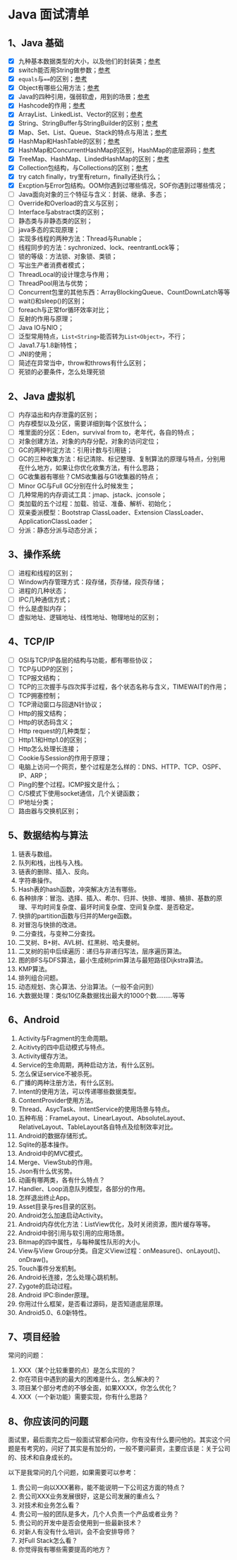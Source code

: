 # Java 面试清单

## 1、Java 基础

- [x] 九种基本数据类型的大小，以及他们的封装类；[参考](java/九种基本数据类型的大小以及他们的封装类.md)
- [x] switch能否用String做参数；[参考](java/Switch能否用string做参数.md)
- [x] `equals`与`==`的区别；[参考](java/equals与==的区别.md)
- [x] Object有哪些公用方法；[参考](java/Object有哪些公用方法.md)
- [x] Java的四种引用，强弱软虚，用到的场景；[参考](java/Java的四种引用，强弱软虚，用到的场景.md)
- [x] Hashcode的作用；[参考](java/Hashcode的作用.md)
- [x] ArrayList、LinkedList、Vector的区别；[参考](java/ArrayList、LinkedList、Vector.md)
- [x] String、StringBuffer与StringBuilder的区别；[参考](java/String、StringBuffer与StringBuilder的区别.md)
- [x] Map、Set、List、Queue、Stack的特点与用法；[参考](java/Map、Set、List、Queue、Stack的特点与用法.md)
- [x] HashMap和HashTable的区别；[参考](java/HashMap和HashTable的区别.md)
- [x] HashMap和ConcurrentHashMap的区别，HashMap的底层源码；[参考](java/HashMap和ConcurrentHashMap的区别，HashMap的底层源码.md)
- [x] TreeMap、HashMap、LindedHashMap的区别；[参考](java/TreeMap、HashMap、LindedHashMap.md)
- [x] Collection包结构，与Collections的区别；[参考](java/Collection包结构，与Collections的区别.md)
- [x] try catch finally，try里有return，finally还执行么；
- [x] Excption与Error包结构。OOM你遇到过哪些情况，SOF你遇到过哪些情况；
- [ ] Java面向对象的三个特征与含义：封装、继承、多态；
- [ ] Override和Overload的含义与区别；
- [ ] Interface与abstract类的区别；
- [ ] 静态类与非静态类的区别；
- [ ] java多态的实现原理；
- [ ] 实现多线程的两种方法：Thread与Runable；
- [ ] 线程同步的方法：sychronized、lock、reentrantLock等；
- [ ] 锁的等级：方法锁、对象锁、类锁；
- [ ] 写出生产者消费者模式；
- [ ] ThreadLocal的设计理念与作用；
- [ ] ThreadPool用法与优势；
- [ ] Concurrent包里的其他东西：ArrayBlockingQueue、CountDownLatch等等
- [ ] wait()和sleep()的区别；
- [ ] foreach与正常for循环效率对比；
- [ ] 反射的作用与原理；
- [ ] Java IO与NIO；
- [ ] 泛型常用特点，`List<String>`能否转为`List<Object>`，不行；
- [ ] Java1.7与1.8新特性；
- [ ] JNI的使用；
- [ ] 简述在异常当中，throw和throws有什么区别；
- [ ] 死锁的必要条件，怎么处理死锁

## 2、Java 虚拟机

- [ ] 内存溢出和内存泄露的区别；
- [ ] 内存模型以及分区，需要详细到每个区放什么；
- [ ] 堆里面的分区：Eden，survival from to，老年代，各自的特点；
- [ ] 对象创建方法，对象的内存分配，对象的访问定位；
- [ ] GC的两种判定方法：引用计数与引用链；
- [ ] GC的三种收集方法：标记清除、标记整理、复制算法的原理与特点，分别用在什么地方，如果让你优化收集方法，有什么思路；
- [ ] GC收集器有哪些？CMS收集器与G1收集器的特点；
- [ ] Minor GC与Full GC分别在什么时候发生；
- [ ] 几种常用的内存调试工具：jmap、jstack、jconsole；
- [ ] 类加载的五个过程：加载、验证、准备、解析、初始化；
- [ ] 双亲委派模型：Bootstrap ClassLoader、Extension ClassLoader、ApplicationClassLoader；
- [ ] 分派：静态分派与动态分派；

## 3、操作系统

- [ ] 进程和线程的区别；
- [ ] Window内存管理方式：段存储，页存储，段页存储；
- [ ] 进程的几种状态；
- [ ] IPC几种通信方式；
- [ ] 什么是虚拟内存；
- [ ] 虚拟地址、逻辑地址、线性地址、物理地址的区别；

## 4、TCP/IP
  
- [ ] OSI与TCP/IP各层的结构与功能，都有哪些协议；
- [ ] TCP与UDP的区别；
- [ ] TCP报文结构；
- [ ] TCP的三次握手与四次挥手过程，各个状态名称与含义，TIMEWAIT的作用；
- [ ] TCP拥塞控制；
- [ ] TCP滑动窗口与回退N针协议；
- [ ] Http的报文结构；
- [ ] Http的状态码含义；
- [ ] Http request的几种类型；
- [ ] Http1.1和Http1.0的区别；
- [ ] Http怎么处理长连接；
- [ ] Cookie与Session的作用于原理；
- [ ] 电脑上访问一个网页，整个过程是怎么样的：DNS、HTTP、TCP、OSPF、IP、ARP；
- [ ] Ping的整个过程。ICMP报文是什么；
- [ ] C/S模式下使用socket通信，几个关键函数；
- [ ] IP地址分类；
- [ ] 路由器与交换机区别；

## 5、数据结构与算法
  
1. 链表与数组。
2. 队列和栈，出栈与入栈。
3. 链表的删除、插入、反向。
4. 字符串操作。
5. Hash表的hash函数，冲突解决方法有哪些。
6. 各种排序：冒泡、选择、插入、希尔、归并、快排、堆排、桶排、基数的原理、平均时间复杂度、最坏时间复杂度、空间复杂度、是否稳定。
7. 快排的partition函数与归并的Merge函数。
8. 对冒泡与快排的改进。
9. 二分查找，与变种二分查找。
10. 二叉树、B+树、AVL树、红黑树、哈夫曼树。
11. 二叉树的前中后续遍历：递归与非递归写法，层序遍历算法。
12. 图的BFS与DFS算法，最小生成树prim算法与最短路径Dijkstra算法。
13. KMP算法。
14. 排列组合问题。
15. 动态规划、贪心算法、分治算法。（一般不会问到）
16. 大数据处理：类似10亿条数据找出最大的1000个数.........等等

## 6、Android
  
1. Activity与Fragment的生命周期。
2. Acitivty的四中启动模式与特点。
3. Activity缓存方法。
4. Service的生命周期，两种启动方法，有什么区别。
5. 怎么保证service不被杀死。
6. 广播的两种注册方法，有什么区别。
7. Intent的使用方法，可以传递哪些数据类型。
8. ContentProvider使用方法。
9. Thread、AsycTask、IntentService的使用场景与特点。
10. 五种布局：FrameLayout、LinearLayout、AbsoluteLayout、RelativeLayout、TableLayout各自特点及绘制效率对比。
11. Android的数据存储形式。
12. Sqlite的基本操作。
13. Android中的MVC模式。
14. Merge、ViewStub的作用。
15. Json有什么优劣势。
16. 动画有哪两类，各有什么特点？
17. Handler、Loop消息队列模型，各部分的作用。
18. 怎样退出终止App。
19. Asset目录与res目录的区别。
20. Android怎么加速启动Activity。
21. Android内存优化方法：ListView优化，及时关闭资源，图片缓存等等。
22. Android中弱引用与软引用的应用场景。
23. Bitmap的四中属性，与每种属性队形的大小。
24. View与View Group分类。自定义View过程：onMeasure()、onLayout()、onDraw()。
25. Touch事件分发机制。
26. Android长连接，怎么处理心跳机制。
27. Zygote的启动过程。
28. Android IPC:Binder原理。
29. 你用过什么框架，是否看过源码，是否知道底层原理。
30. Android5.0、6.0新特性。

## 7、项目经验

常问的问题：

1. XXX（某个比较重要的点）是怎么实现的？
2. 你在项目中遇到的最大的困难是什么，怎么解决的？
3. 项目某个部分考虑的不够全面，如果XXXX，你怎么优化？
4. XXX（一个新功能）需要实现，你有什么思路？

## 8、你应该问的问题
  
面试里，最后面完之后一般面试官都会问你，你有没有什么要问他的。其实这个问题是有考究的，问好了其实是有加分的，一般不要问薪资，主要应该是：关于公司的、技术和自身成长的。
  
以下是我常问的几个问题，如果需要可以参考：
  
1. 贵公司一向以XXX著称，能不能说明一下公司这方面的特点？
2. 贵公司XXX业务发展很好，这是公司发展的重点么？
3. 对技术和业务怎么看？
4. 贵公司一般的团队是多大，几个人负责一个产品或者业务？
5. 贵公司的开发中是否会使用到一些最新技术？
6. 对新人有没有什么培训，会不会安排导师？
7. 对Full Stack怎么看？
8. 你觉得我有哪些需要提高的地方？